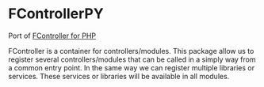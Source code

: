# FControllerPY

Port of [FController for PHP](https://github.com/othercodes/fcontroller)

FController is a container for controllers/modules. This package allow us to register several controllers/modules that can be
called in a simply way from a common entry point. In the same way we can register multiple libraries or services. These services 
or libraries will be available in all modules.

